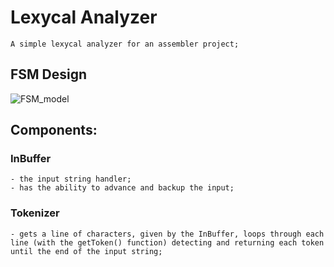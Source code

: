 # Lexycal Analyzer
    A simple lexycal analyzer for an assembler project;

## FSM Design
![FSM_model](https://github.com/Bonekazz/Lexycal-Analyzer-ts/assets/103968474/eca336e6-d342-4910-af4a-831f669f7c1e)

## Components:
### InBuffer
    - the input string handler;
    - has the ability to advance and backup the input;
    
### Tokenizer
    - gets a line of characters, given by the InBuffer, loops through each line (with the getToken() function) detecting and returning each token until the end of the input string;

